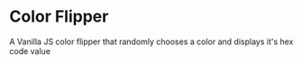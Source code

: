 # Color Flipper
 A Vanilla JS color flipper that randomly chooses a color and displays it's hex code value
